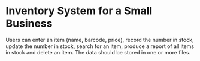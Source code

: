 # Inventory System for a Small Business
Users can enter an item (name, barcode, price), record the number in stock, update the number in
stock, search for an item, produce a report of all items in stock and delete an item. The data
should be stored in one or more files.
